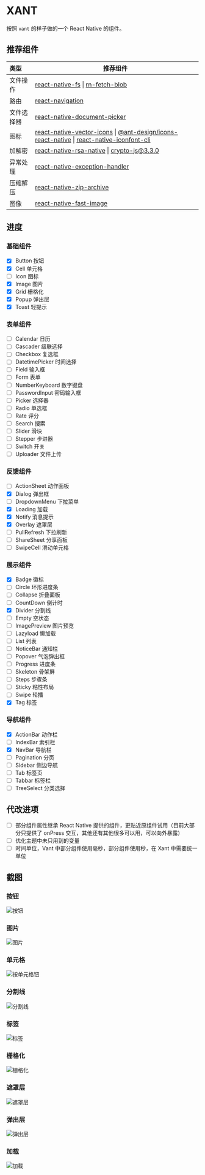# XANT

按照 `vant` 的样子做的一个 React Native 的组件。

## 推荐组件

| 类型       | 推荐组件                                                     |
| :--------- | ------------------------------------------------------------ |
| 文件操作   | [react-native-fs](https://github.com/itinance/react-native-fs) \| [rn-fetch-blob]() |
| 路由       | [react-navigation](https://github.com/react-navigation/react-navigation) |
| 文件选择器 | [react-native-document-picker](https://github.com/rnmods/react-native-document-picker) |
| 图标       | [react-native-vector-icons](https://github.com/oblador/react-native-vector-icons) \| [@ant-design/icons-react-native](https://github.com/ant-design/ant-design-icons) \| [react-native-iconfont-cli](https://github.com/iconfont-cli/react-native-iconfont-cli) |
| 加解密     | [react-native-rsa-native](https://github.com/amitaymolko/react-native-rsa-native) \| [crypto-js@3.3.0](https://github.com/brix/crypto-js) |
| 异常处理   | [react-native-exception-handler](https://github.com/a7ul/react-native-exception-handler) |
| 压缩解压   | [react-native-zip-archive](https://github.com/mockingbot/react-native-zip-archive) |
| 图像       | [react-native-fast-image](https://github.com/DylanVann/react-native-fast-image) |

## 进度

### 基础组件

- [x] Button 按钮
- [x] Cell 单元格
- [ ] Icon 图标
- [x] Image 图片
- [x] Grid 栅格化
- [x] Popup 弹出层
- [x] Toast 轻提示

### 表单组件

- [ ] Calendar 日历
- [ ] Cascader 级联选择
- [ ] Checkbox 复选框
- [ ] DatetimePicker 时间选择
- [ ] Field 输入框
- [ ] Form 表单
- [ ] NumberKeyboard 数字键盘
- [ ] PasswordInput 密码输入框
- [ ] Picker 选择器
- [ ] Radio 单选框
- [ ] Rate 评分
- [ ] Search 搜索
- [ ] Slider 滑块
- [ ] Stepper 步进器
- [ ] Switch 开关
- [ ] Uploader 文件上传

### 反馈组件

- [ ] ActionSheet 动作面板
- [x] Dialog 弹出框
- [ ] DropdownMenu 下拉菜单
- [x] Loading 加载
- [x] Notify 消息提示
- [x] Overlay 遮罩层
- [ ] PullRefresh 下拉刷新
- [ ] ShareSheet 分享面板
- [ ] SwipeCell 滑动单元格

### 展示组件

- [x] Badge 徽标
- [ ] Circle 环形进度条
- [ ] Collapse 折叠面板
- [ ] CountDown 倒计时
- [x] Divider 分割线
- [ ] Empty 空状态
- [ ] ImagePreview 图片预览
- [ ] Lazyload 懒加载
- [ ] List 列表
- [ ] NoticeBar 通知栏
- [ ] Popover 气泡弹出框
- [ ] Progress 进度条
- [ ] Skeleton 骨架屏
- [ ] Steps 步骤条
- [ ] Sticky 粘性布局
- [ ] Swipe 轮播
- [x] Tag 标签

### 导航组件

- [x] ActionBar 动作栏
- [ ] IndexBar 索引栏
- [x] NavBar 导航栏
- [ ] Pagination 分页
- [ ] Sidebar 侧边导航
- [ ] Tab 标签页
- [ ] Tabbar 标签栏
- [ ] TreeSelect 分类选择

## 代改进项

- [ ] 部分组件属性继承 React Native 提供的组件，更贴近原组件试用（目前大部分只提供了 onPress 交互，其他还有其他很多可以用，可以向外暴露）
- [ ] 优化主题中未只用到的变量
- [ ] 时间单位，Vant 中部分组件使用毫秒，部分组件使用秒，在 Xant 中需要统一单位

## 截图

### 按钮

![按钮](screenshots/button.jpg)

### 图片

![图片](screenshots/image.jpg)

### 单元格

![按单元格钮](screenshots/cell.jpg)

### 分割线

![分割线](screenshots/divider.jpg)

### 标签

![标签](screenshots/tag.jpg)

### 栅格化

![栅格化](screenshots/grid.jpg)

### 遮罩层

![遮罩层](screenshots/overlay.jpg)

### 弹出层

![弹出层](screenshots/popup.jpg)

### 加载

![加载](screenshots/loading.jpg)
